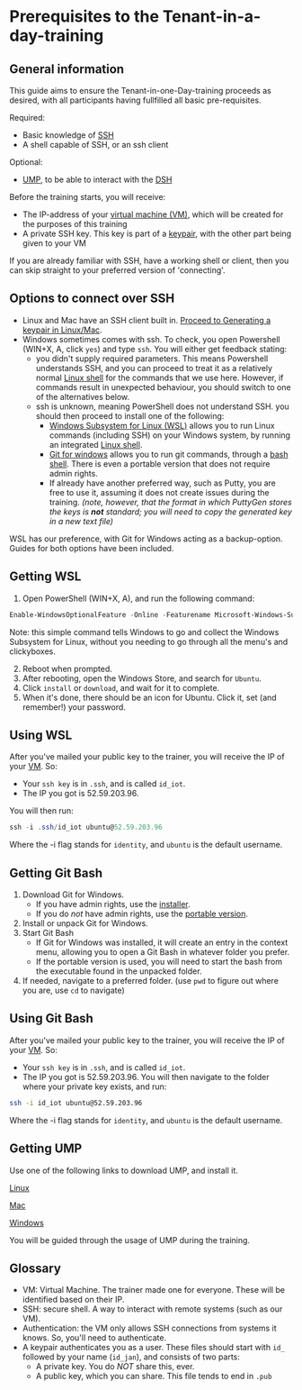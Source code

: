 # Prerequisites to the Tenant-in-a-day-training

## General information

This guide aims to ensure the Tenant-in-one-Day-training proceeds as desired, with all participants having fullfilled all basic pre-requisites.

Required:

- Basic knowledge of [SSH](#glossary)
- A shell capable of SSH, or an ssh client

Optional:

- [UMP](#glossary), to be able to interact with the [DSH](#glossary)

Before the training starts, you will receive:

- The IP-address of your [virtual machine (VM)](#glossary), which will be created for the purposes of this training
- A private SSH key. This key is part of a [keypair](#glossary), with the other part being given to your VM

If you are already familiar with SSH, have a working shell or client, then you can skip straight to your preferred version of 'connecting'.

## Options to connect over SSH

- Linux and Mac have an SSH client built in. [Proceed to Generating a keypair in Linux/Mac](#using-linux-or-mac).
- Windows sometimes comes with ssh. To check, you open Powershell (WIN+X, A, click `yes`) and type `ssh`. You will either get feedback stating:
  - you didn't supply required parameters. This means Powershell understands SSH, and you can proceed to treat it as a relatively normal [Linux shell](#using-wsl) for the commands that we use here. However, if commands result in unexpected behaviour, you should switch to one of the alternatives below.
  - ssh is unknown, meaning PowerShell does not understand SSH. you should then proceed to install one of the following:
    - [Windows Subsystem for Linux (WSL)](#getting-wsl) allows you to run Linux commands (including SSH) on your Windows system, by running an integrated [Linux shell](#using-wsl).
    - [Git for windows](#getting-git-bash) allows you to run git commands, through a [bash shell](#using-git-bash). There is even a portable version that does not require admin rights.
    - If already have another preferred way, such as Putty, you are free to use it, assuming it does not create issues during the training. _(note, however, that the format in which PuttyGen stores the keys is __not__ standard; you will need to copy the generated key in a new text file)_

WSL has our preference, with Git for Windows acting as a backup-option. Guides for both options have been included.

## Getting WSL

1. Open PowerShell (WIN+X, A), and run the following command:

```powershell
Enable-WindowsOptionalFeature -Online -Featurename Microsoft-Windows-Subsystem-Linux
```

Note: this simple command tells Windows to go and collect the Windows Subsystem for Linux, without you needing to go through all the menu's and clickyboxes.

2. Reboot when prompted.
3. After rebooting, open the Windows Store, and search for `Ubuntu`.
4. Click `install` or `download`, and wait for it to complete.
5. When it's done, there should be an icon for Ubuntu. Click it, set (and remember!) your password.

## Using WSL

After you've mailed your public key to the trainer, you will receive the IP of your [VM](#glossary). So:

- Your `ssh key` is in `.ssh`, and is called `id_iot`.
- The IP you got is 52.59.203.96.

You will then run:

```powershell
ssh -i .ssh/id_iot ubuntu@52.59.203.96
```

Where the -i flag stands for `identity`, and `ubuntu` is the default username.

## Getting Git Bash

1. Download Git for Windows.
    - If you have admin rights, use the [installer](https://github.com/git-for-windows/git/releases/download/v2.21.0.windows.1/Git-2.21.0-64-bit.exe).
    - If you do _not_ have admin rights, use the [portable version](https://github.com/git-for-windows/git/releases/download/v2.21.0.windows.1/PortableGit-2.21.0-64-bit.7z.exe).
2. Install or unpack Git for Windows.
3. Start Git Bash
    - If Git for Windows was installed, it will create an entry in the context menu, allowing you to open a Git Bash in whatever folder you prefer.
    - If the portable version is used, you will need to start the bash from the executable found in the unpacked folder.
4. If needed, navigate to a preferred folder. (use `pwd` to figure out where you are, use `cd` to navigate)

## Using Git Bash

After you've mailed your public key to the trainer, you will receive the IP of your [VM](#glossary). So:

- Your `ssh key` is in `.ssh`, and is called `id_iot`.
- The IP you got is 52.59.203.96.
You will then navigate to the folder where your private key exists, and run:

```bash
ssh -i id_iot ubuntu@52.59.203.96
```

Where the -i flag stands for `identity`, and `ubuntu` is the default username.

## Getting UMP

Use one of the following links to download UMP, and install it.

[Linux](https://s3.eu-central-1.amazonaws.com/dsh-ump/auto-update/dsh-ump-1.2.0-x86_64.AppImage)

[Mac](https://s3.eu-central-1.amazonaws.com/dsh-ump/auto-update/DSH-UMP-1.2.0.dmg)

[Windows](https://s3.eu-central-1.amazonaws.com/dsh-ump/auto-update/DSH-UMP+Setup+1.2.0.exe)

You will be guided through the usage of UMP during the training.
<!-- for now, simply install it, and leave it alone. -->

## Glossary

- VM: Virtual Machine. The trainer made one for everyone. These will be identified based on their IP.
- SSH: secure shell. A way to interact with remote systems (such as our VM).
- Authentication: the VM only allows SSH connections from systems it knows. So, you'll need to authenticate.
- A keypair authenticates you as a user. These files should start with `id_` followed by your name (`id_jan`), and consists of two parts:
  - A private key. You do _NOT_ share this, ever.
  - A public key, which you can share. This file tends to end in `.pub`
